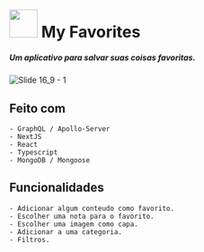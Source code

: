 # <img src="https://cdn-icons.flaticon.com/png/512/4208/premium/4208408.png?token=exp=1654824500~hmac=93ad6688b4bc9ffb0604e9ba0ab870ea" width="50px"> My Favorites

##### Um aplicativo para salvar suas coisas favoritas.

![Slide 16_9 - 1](https://user-images.githubusercontent.com/88716893/173167988-d977b2ca-29bc-4869-9f1c-369b7d189dfe.png)

## Feito com

    - GraphQL / Apollo-Server
    - NextJS
    - React
    - Typescript
    - MongoDB / Mongoose

## Funcionalidades

    - Adicionar algum conteudo como favorito.
    - Escolher uma nota para o favorito.
    - Escolher uma imagem como capa.
    - Adicionar a uma categoria.
    - Filtros.


